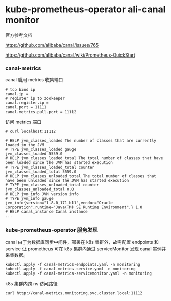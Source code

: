 # kube-prometheus-operator ali-canal monitor
官方参考文档

https://github.com/alibaba/canal/issues/765

https://github.com/alibaba/canal/wiki/Prometheus-QuickStart

### canal-metrics
canal 启用 metrics 收集端口
```
# tcp bind ip
canal.ip =
# register ip to zookeeper
canal.register.ip =
canal.port = 11111
canal.metrics.pull.port = 11112
```
访问 metrics 端口
```
# curl localhost:11112

# HELP jvm_classes_loaded The number of classes that are currently loaded in the JVM
# TYPE jvm_classes_loaded gauge
jvm_classes_loaded 5559.0
# HELP jvm_classes_loaded_total The total number of classes that have been loaded since the JVM has started execution
# TYPE jvm_classes_loaded_total counter
jvm_classes_loaded_total 5559.0
# HELP jvm_classes_unloaded_total The total number of classes that have been unloaded since the JVM has started execution
# TYPE jvm_classes_unloaded_total counter
jvm_classes_unloaded_total 0.0
# HELP jvm_info JVM version info
# TYPE jvm_info gauge
jvm_info{version="1.8.0_171-b11",vendor="Oracle Corporation",runtime="Java(TM) SE Runtime Environment",} 1.0
# HELP canal_instance Canal instance
...
```
### kube-prometheus-operator 服务发现
canal 由于为数据库同步中间件，部署在 k8s 集群外，故需配置 endpoints 和 service 让 prometheus 可在 k8s 集群内通过 serviceMonitor 发现 canal 实例并采集数据。
```
kubectl apply -f canal-metrics-endpoints.yaml -n monitoring
kubectl apply -f canal-metrics-service.yaml -n monitoring
kubectl apply -f canal-metrics-servicemonitor.yaml -n monitoring
```
k8s 集群内跨 ns 访问路径
```
curl http://canal-metrics.monitoring.svc.cluster.local:11112
```

